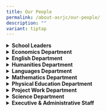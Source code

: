 ```yaml
---
title: Our People
permalink: /about-asrjc/our-people/
description: ""
variant: tiptap
---
```

<div data-type="detailGroup" class="isomer-accordion isomer-accordion-white">
<details class="isomer-details">
<summary><strong>School Leaders</strong>
</summary>
<div data-type="detailsContent" class="isomer-details-content">
<p><strong>Principal</strong>
</p>
<p>Mr Heng Yew Seng</p>
<p><strong>Vice Principals</strong>
</p>
<p>Mr Gurusharan Singh S/O Major Singh</p>
<p>Mrs Cheng-Tey Li Shun</p>
<p>Mr Mohamad Amran Shah (Administration)</p>
</div>
</details>
<details class="isomer-details">
<summary><strong>Economics Department</strong>
</summary>
<div data-type="detailsContent" class="isomer-details-content">
<p><strong>HOD Economics &amp; Humanities</strong>
</p>
<p>Mr Arumugam Meganathan</p>
<p><strong>JC2 Dean</strong>
</p>
<p>Mrs Lim-Tan Su Chin</p>
<p><strong>SH Economics</strong>
</p>
<p>Mrs Agnes Wong-Lim Min Fong</p>
<p>Ms Teng Yuting</p>
<p><strong>SH Student Leadership</strong>
</p>
<p>Mr Chung Ka Wing Kevin</p>
<p><strong>Teachers</strong>
</p>
<p>Ms Cai Mingfang</p>
<p>Mr Gan Teck Ming, Alvin</p>
<p>Mr Jowell Yong Kaijie</p>
<p>Ms Lai Peck Chai</p>
<p>Ms Nurdiyanah Bte Mohd Daud</p>
<p>Ms Pauline Yeong Pao Lian</p>
<p>Mdm Poh Poh Lian</p>
<p>Ms Tan Sok Mun Ruth</p>
<p>Ms Ten Cai Tian</p>
<p>Ms Wang Shuhui Mabel</p>
</div>
</details>
<details class="isomer-details">
<summary><strong>English Department</strong>
</summary>
<div data-type="detailsContent" class="isomer-details-content">
<p><strong>HOD English</strong>
</p>
<p>Mr Koh Tze Khang Adrian</p>
<p><strong>SH General Paper</strong>
</p>
<p>Ms Sharifah Nadzirah Bte Syed Zulkifli</p>
<p><strong>SH General Paper (Covering)</strong>
</p>
<p>Ms Lim Wenjia, Claresta</p>
<p><strong>SH English Literature</strong>
</p>
<p>Mdm Lim Sok Peng</p>
<p><strong>SH Civic Education</strong>
</p>
<p>Ms Choo Li Min Bernadette Teresa</p>
<p><strong>Senior Teacher (General Paper)</strong>
</p>
<p>Mdm Tang Ling Ling</p>
<p><strong>Senior Teacher (Literature)</strong>
</p>
<p>Ms Chew Ai Ling Melissa</p>
<p><strong>Teachers</strong>
</p>
<p>Mr Ang Teng Xiang Nigel</p>
<p>Ms Aw Yuan Ling Cheryl</p>
<p>Ms Chai Xue Fang Beatrice</p>
<p>Mr Chow Zhi Wei</p>
<p>Mr Clifton Tay Xiang Rui</p>
<p>Mr Foo Chuan Wang Derek</p>
<p>Mr Gabriel Sim Qin Jie</p>
<p>Ms Goh Mei-Yi, Eunice</p>
<p>Ms Hemma Balakrishnan</p>
<p>Ms Ho Ying Xin, Berakah</p>
<p>Ms Loh Yee Wei Clare</p>
<p>Ms Sim Shan Lin</p>
<p>Mr Tan Deng Zheng</p>
<p>Mr Tsui Hui Ee Samuel</p>
</div>
</details>
<details class="isomer-details">
<summary><strong>Humanities Department</strong>
</summary>
<div data-type="detailsContent" class="isomer-details-content">
<p><strong>HOD Economics &amp; Humanities</strong>
</p>
<p>Mr Arumugam Meganathan</p>
<p><strong>HOD Information &amp; Communication Technology &amp; Partnerships (Covering)</strong>
</p>
<p>Mr Goh Ying Shi Darwin</p>
<p><strong>JC1 Dean</strong>
</p>
<p>Ms Zhu Youyan, Corrine</p>
<p><strong>SH Geography</strong>
</p>
<p>Ms Neo Zhi Wei</p>
<p><strong>Teachers</strong>
</p>
<p>Mr Kuan Jie Hui Eugene</p>
<p>Ms Lim Mei Fu Gayne</p>
<p>Mr Loke Tuck Yuen</p>
<p>Mr Ng Kim Teck</p>
<p>Mr Sebastian Goh Wei Ying</p>
</div>
</details>
<details class="isomer-details">
<summary><strong>Languages Department</strong>
</summary>
<div data-type="detailsContent" class="isomer-details-content">
<p><strong>HOD Languages</strong>
</p>
<p>Ms Esther Tan Pin Yong</p>
<p><strong>SH Chinese Language</strong>
</p>
<p>Ms Ong Si Min</p>
<p><strong>Senior Teacher (Tamil Language)</strong>
</p>
<p>Mdm Kamalavani d/o Palaiyan</p>
<p><strong>Teachers</strong>
</p>
<p>Ms Halimah Bte Rahmat</p>
<p>Mr Heng Soong Phiau</p>
<p>Ms Kalaivani d/o Ilango</p>
<p>Ms Ma Junhui</p>
<p>Mdm Ong Kwee Hoon</p>
<p>Mdm Yao Heping</p>
</div>
</details>
<details class="isomer-details">
<summary><strong>Mathematics Department</strong>
</summary>
<div data-type="detailsContent" class="isomer-details-content">
<p><strong>HOD Mathematics</strong>
</p>
<p>Mr Kan Kok Leong</p>
<p><strong>JC2 Deputy Dean</strong>
</p>
<p>Mr Lee Han Meng Desmond</p>
<p><strong>SH Mathematics</strong>
</p>
<p>Mr Lim Ting</p>
<p>Mr Tay Guo Yong</p>
<p><strong>SH IME &amp; EdTech</strong>
</p>
<p>Mr Lam Meng Hwee</p>
<p><strong>Senior Teachers</strong>
</p>
<p>Mr Anuar Bin Kassim</p>
<p>Mr Cheu Ker Jim</p>
<p><strong>Teachers</strong>
</p>
<p>Ms Foo Yong Jeh</p>
<p>Mr Khoo Jin Yee Kenneth
<br>Ms Koh Seok Xian</p>
<p>Mdm Koh Suh Miin</p>
<p>Mr Lau Haw Ping</p>
<p>Mr Lee Dong Liang</p>
<p>Ms Ng Cheng Yee</p>
<p>Mdm Sundraes Teckwani</p>
<p>Mr Tan Chin Kah</p>
<p>Ms Tan Li Rong</p>
</div>
</details>
<details class="isomer-details">
<summary><strong>Physical Education Department</strong>
</summary>
<div data-type="detailsContent" class="isomer-details-content">
<p><strong>HOD Physical Education</strong>
</p>
<p>Ms Tay Li May</p>
<p><strong>SH PE &amp; CCA</strong>
</p>
<p>Mr Chang Shu Yuet</p>
<p><strong>Senior Teachers</strong>
</p>
<p>Mr Chua Wee Lian William</p>
<p><strong>Teachers</strong>
</p>
<p>Mr Chong Song Cheng</p>
<p>Mr Clunies Ross Sean James</p>
<p>Mr Ho Kuan Peng</p>
<p>Mr Lee Kok Weng</p>
<p>Ms Pang Seng Hui</p>
<p>Mr Tan Ser Yang</p>
</div>
</details>
<details class="isomer-details">
<summary><strong>Project Work Department</strong>
</summary>
<div data-type="detailsContent" class="isomer-details-content">
<p><strong>HOD Project Work</strong>
</p>
<p>Mr Lim Che Pinn Andy</p>
<p><strong>SH Project Work</strong>
</p>
<p>Ms Lim Li Wen Evon</p>
<p><strong>SH Information &amp; Communication Technology</strong>
</p>
<p>Ms Koh Wenting</p>
<p><strong>Senior Teacher (Character and Citizenship Education)</strong>
</p>
<p>Koh Yi Ting Cristee</p>
<p><strong>Teachers</strong>
</p>
<p>Ms Khaw Maylee</p>
<p>Mrs Malarvizhi Haugen</p>
<p>Mr Soh Wai Hong Peter</p>
</div>
</details>
<details class="isomer-details">
<summary><strong>Science Department</strong>
</summary>
<div data-type="detailsContent" class="isomer-details-content">
<p><strong>HOD Science (Biology and Physics)</strong>
</p>
<p>Mr Ong Jun Kok</p>
<p><strong>HOD Science (Chemistry &amp; Science Research)</strong>
</p>
<p>Ms Wong Kai Ning</p>
<p><strong>HOD Character and Citizenship Education</strong>
</p>
<p>Mr Yeo Wee Leng, Joshua</p>
<p><strong>School Staff Developer</strong>
</p>
<p>Mr Ng Yung Hui Eugene</p>
<p><strong>Master Teacher (Biology)</strong>
</p>
<p>Mr Muhamad Salahuddin Ibrahim</p>
<p><strong>Lead Teacher (Biology)</strong>
</p>
<p>Mdm Leow Li Ting</p>
<p><strong>SH Biology</strong>
</p>
<p>Mdm Resma Bte Gulzar Mohd</p>
<p><strong>SH Chemistry</strong>
</p>
<p>Mr Peh Kar Liang</p>
<p>Mr Yang Wee Chin, Kenneth</p>
<p><strong>SH Physics</strong>
</p>
<p>Mdm Tan Pei Yun</p>
<p><strong>JC1 Deputy Dean</strong>
</p>
<p>Ms Khiew Shi Hui</p>
<p><strong>SH STEM</strong>
</p>
<p>Mr Soo Kah Wai Kelvin</p>
<p><strong>SH Guidance</strong>
</p>
<p>Mr Yang Weizheng, Adrian</p>
<p><strong>Senior Teachers (Chemistry)</strong>
</p>
<p>Ms Cheng Chee Wei Esther</p>
<p>Mrs Chai Chung Mun</p>
<p><strong>Teachers</strong>
</p>
<p>Ms Agnes Chia Yi Fang</p>
<p>Ms Aw Meng Yuan</p>
<p>Mr Chia Zhao Shan Elsen</p>
<p>Ms Chua Charlotte</p>
<p>Ms Eng Chai Hoon Jaslyn</p>
<p>Mdm Goh Sok Leng</p>
<p>Mr Goh Wing Hoe, Vincent</p>
<p>Ms Hu Meijiao</p>
<p>Mrs Lian-Lim Chew Ling</p>
<p>Ms Lee Gui Wei</p>
<p>Ms Leow Shu Ting</p>
<p>Mdm Leung Sau Wai</p>
<p>Mdm Sim Yong Hui</p>
<p>Ms Seah Suei Hua Jocelyn</p>
<p>Ms Tan Ee Yong</p>
<p>Mr Tan Heng Huat, Jason</p>
<p>Mdm Tay Sai Ghor</p>
<p>Ms Tok Kah En</p>
<p>Mr Yeong Chong Yiing</p>
</div>
</details>
<details class="isomer-details">
<summary><strong>Executive &amp; Administrative Staff</strong>
</summary>
<div data-type="detailsContent" class="isomer-details-content">
<p><strong>Administrative Manager</strong>
</p>
<p>Mdm Yeo Lern Hun</p>
<p><strong>Operations Manager</strong>
</p>
<p>Mr Eric Yeo Eng Koon</p>
<p>Mr Kong Koon Fock</p>
<p><strong>ICT Manager</strong>
</p>
<p>Mr Tan Wee Dat</p>
<p><strong>Administrative Executives</strong>
</p>
<p>Mdm Rohaya Taib</p>
<p>Ms Wong Miao Ling</p>
<p>Mr Yu Yeong Jian Albert</p>
<p><strong>Senior School Counsellor</strong>
</p>
<p>Ms Chiang Yik Huey, Sophia</p>
<p><strong>Senior ECG Counsellor</strong>
</p>
<p>Mr Gui Choon Hock Tony</p>
<p><strong>Corporate Support Officers</strong>
</p>
<p>Ms Dorothy Yeng Siew Yin</p>
<p>Mdm Ngiam Min Lin Linda</p>
<p><strong>AVA Technician</strong>
</p>
<p>Mr Lim Wenjun</p>
<p><strong>STEM Instructors</strong>
</p>
<p>Mr Chua Chim Chuan Edmund</p>
<p>Mr Lim Sim Seng Andrew</p>
<p>Ms Nurlela Binte Hamzah</p>
<p>Mr Oh Piow Kwang</p>
<p>Ms Sufinasuha Binte Zainudin</p>
<p>Ms Tan Lay Kwee Joanne</p>
<p>Ms Teo Mei Ling Jacqueline</p>
<p><strong>Operations Support Officers</strong>
</p>
<p>Mdm Choo Ah Sai Lina</p>
<p>Mr Lim Cheng Keong</p>
<p>Mr Lim Chey Keng Anne</p>
<p>Mr Ng Seng Yong</p>
<p>Mdm Oh Siew Eng</p>
<p>Mdm Ong Bee Wah</p>
<p>Ms Soh Imm Gim</p>
<p>Mdm Toh Swee Ai Judy</p>
<p>Mdm Usharani Uthaya Kumaran</p>
<p><strong>Desktop Engineers</strong>
</p>
<p>Mr Jonathan Tiong</p>
<p>Mr Wong Ee Kiong</p>
<p><strong>Librarian</strong>
</p>
<p>Ms Jenny Heng</p>
<p><strong>School Administrative Support Officer</strong>
</p>
<p>Ms Khairunnisa Sulaiman</p>
</div>
</details>
</div>
<p></p>
